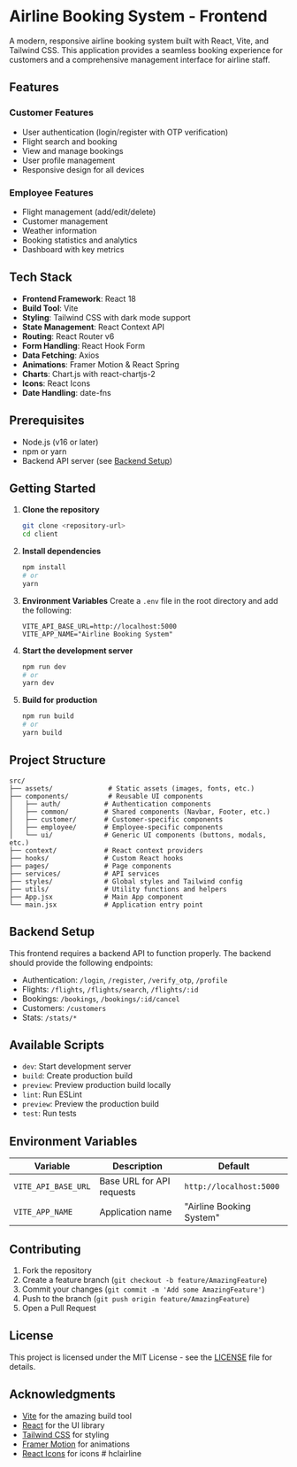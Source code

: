 # Airline Booking System - Frontend

A modern, responsive airline booking system built with React, Vite, and Tailwind CSS. This application provides a seamless booking experience for customers and a comprehensive management interface for airline staff.

## Features

### Customer Features
- User authentication (login/register with OTP verification)
- Flight search and booking
- View and manage bookings
- User profile management
- Responsive design for all devices

### Employee Features
- Flight management (add/edit/delete)
- Customer management
- Weather information
- Booking statistics and analytics
- Dashboard with key metrics

## Tech Stack

- **Frontend Framework**: React 18
- **Build Tool**: Vite
- **Styling**: Tailwind CSS with dark mode support
- **State Management**: React Context API
- **Routing**: React Router v6
- **Form Handling**: React Hook Form
- **Data Fetching**: Axios
- **Animations**: Framer Motion & React Spring
- **Charts**: Chart.js with react-chartjs-2
- **Icons**: React Icons
- **Date Handling**: date-fns

## Prerequisites

- Node.js (v16 or later)
- npm or yarn
- Backend API server (see [Backend Setup](#backend-setup))

## Getting Started

1. **Clone the repository**
   ```bash
   git clone <repository-url>
   cd client
   ```

2. **Install dependencies**
   ```bash
   npm install
   # or
   yarn
   ```

3. **Environment Variables**
   Create a `.env` file in the root directory and add the following:
   ```env
   VITE_API_BASE_URL=http://localhost:5000
   VITE_APP_NAME="Airline Booking System"
   ```

4. **Start the development server**
   ```bash
   npm run dev
   # or
   yarn dev
   ```

5. **Build for production**
   ```bash
   npm run build
   # or
   yarn build
   ```

## Project Structure

```
src/
├── assets/              # Static assets (images, fonts, etc.)
├── components/          # Reusable UI components
│   ├── auth/           # Authentication components
│   ├── common/         # Shared components (Navbar, Footer, etc.)
│   ├── customer/       # Customer-specific components
│   ├── employee/       # Employee-specific components
│   └── ui/             # Generic UI components (buttons, modals, etc.)
├── context/            # React context providers
├── hooks/              # Custom React hooks
├── pages/              # Page components
├── services/           # API services
├── styles/             # Global styles and Tailwind config
├── utils/              # Utility functions and helpers
├── App.jsx             # Main App component
└── main.jsx            # Application entry point
```

## Backend Setup

This frontend requires a backend API to function properly. The backend should provide the following endpoints:

- Authentication: `/login`, `/register`, `/verify_otp`, `/profile`
- Flights: `/flights`, `/flights/search`, `/flights/:id`
- Bookings: `/bookings`, `/bookings/:id/cancel`
- Customers: `/customers`
- Stats: `/stats/*`

## Available Scripts

- `dev`: Start development server
- `build`: Create production build
- `preview`: Preview production build locally
- `lint`: Run ESLint
- `preview`: Preview the production build
- `test`: Run tests

## Environment Variables

| Variable | Description | Default |
|----------|-------------|---------|
| `VITE_API_BASE_URL` | Base URL for API requests | `http://localhost:5000` |
| `VITE_APP_NAME` | Application name | "Airline Booking System" |

## Contributing

1. Fork the repository
2. Create a feature branch (`git checkout -b feature/AmazingFeature`)
3. Commit your changes (`git commit -m 'Add some AmazingFeature'`)
4. Push to the branch (`git push origin feature/AmazingFeature`)
5. Open a Pull Request

## License

This project is licensed under the MIT License - see the [LICENSE](LICENSE) file for details.

## Acknowledgments

- [Vite](https://vitejs.dev/) for the amazing build tool
- [React](https://reactjs.org/) for the UI library
- [Tailwind CSS](https://tailwindcss.com/) for styling
- [Framer Motion](https://www.framer.com/motion/) for animations
- [React Icons](https://react-icons.github.io/react-icons/) for icons
#   h c l a i r l i n e  
 